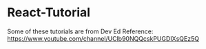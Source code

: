 # React-Tutorial
Some of these tutorials are from Dev Ed
Reference: https://www.youtube.com/channel/UClb90NQQcskPUGDIXsQEz5Q
